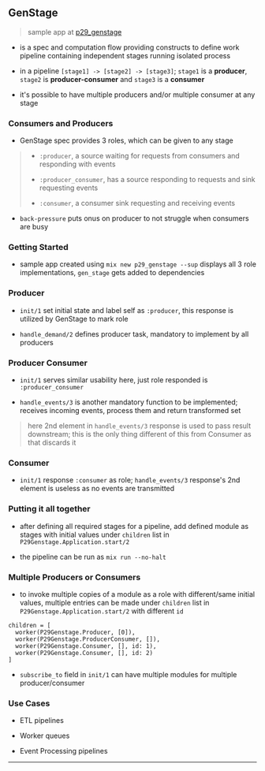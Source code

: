 
## GenStage

> sample app at [p29_genstage](./p29_genstage)

* is a spec and computation flow providing constructs to define work pipeline containing independent stages running isolated process

* in a pipeline `[stage1] -> [stage2] -> [stage3]`; `stage1` is a **producer**, `stage2` is **producer-consumer** and `stage3` is a **consumer**

* it's possible to have multiple producers and/or multiple consumer at any stage


### Consumers and Producers

* GenStage spec provides 3 roles, which can be given to any stage

> * `:producer`, a source waiting for requests from consumers and responding with events
>
> * `:producer_consumer`, has a source responding to requests and sink requesting events
>
> * `:consumer`, a consumer sink requesting and receiving events

* `back-pressure` puts onus on producer to not struggle when consumers are busy


### Getting Started

* sample app created using `mix new p29_genstage --sup` displays all 3 role implementations, `gen_stage` gets added to dependencies


### Producer

* `init/1` set initial state and label self as `:producer`, this response is utilized by GenStage to mark role

* `handle_demand/2` defines producer task, mandatory to implement by all producers


### Producer Consumer

* `init/1` serves similar usability here, just role responded is `:producer_consumer`

* `handle_events/3` is another mandatory function to be implemented; receives incoming events, process them and return transformed set

> here 2nd element in `handle_events/3` response is used to pass result downstream; this is the only thing different of this from Consumer as that discards it


### Consumer

* `init/1` response `:consumer` as role; `handle_events/3` response's 2nd element is useless as no events are transmitted


### Putting it all together

* after defining all required stages for a pipeline, add defined module as stages with initial values under `children` list in `P29Genstage.Application.start/2`

* the pipeline can be run as `mix run --no-halt`


### Multiple Producers or Consumers

* to invoke multiple copies of a module as a role with different/same initial values, multiple entries can be made under `children` list in `P29Genstage.Application.start/2` with different `id`

```
children = [
  worker(P29Genstage.Producer, [0]),
  worker(P29Genstage.ProducerConsumer, []),
  worker(P29Genstage.Consumer, [], id: 1),
  worker(P29Genstage.Consumer, [], id: 2)
]
```

* `subscribe_to` field in `init/1` can have multiple modules for multiple producer/consumer


### Use Cases

* ETL pipelines

* Worker queues

* Event Processing pipelines

---

